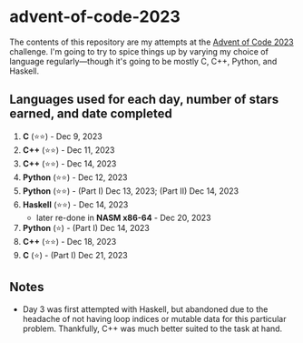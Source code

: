 # advent-of-code-2023
The contents of this repository are my attempts at the [Advent of Code 2023](https://adventofcode.com/2023) challenge. I'm going to try to spice things up by varying my choice of language regularly—though it's going to be mostly C, C++, Python, and Haskell.

## Languages used for each day, number of stars earned, and date completed
1. **C** (⭐⭐) - Dec 9, 2023
2. **C++** (⭐⭐) - Dec 11, 2023
3. **C++** (⭐⭐) - Dec 14, 2023
4. **Python** (⭐⭐) - Dec 12, 2023
5. **Python** (⭐⭐) - (Part I) Dec 13, 2023; (Part II) Dec 14, 2023
6. **Haskell** (⭐⭐) - Dec 14, 2023
   * later re-done in **NASM x86-64** - Dec 20, 2023
7. **Python** (⭐) - (Part I) Dec 14, 2023
8. **C++** (⭐⭐) - Dec 18, 2023
9. **C** (⭐) - (Part I) Dec 21, 2023

## Notes
* Day 3 was first attempted with Haskell, but abandoned due to the headache of not having loop indices or mutable data for this particular problem. Thankfully, C++ was much better suited to the task at hand.
